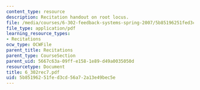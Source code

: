 ```yaml
---
content_type: resource
description: Recitation handout on root locus.
file: /media/courses/6-302-feedback-systems-spring-2007/5b85196251fed3cd56a72a13e49bec5e_6_302rec7.pdf
file_type: application/pdf
learning_resource_types:
- Recitations
ocw_type: OCWFile
parent_title: Recitations
parent_type: CourseSection
parent_uid: 5667c63a-09ff-e158-1e89-d49a0035050d
resourcetype: Document
title: 6_302rec7.pdf
uid: 5b851962-51fe-d3cd-56a7-2a13e49bec5e
---
```

